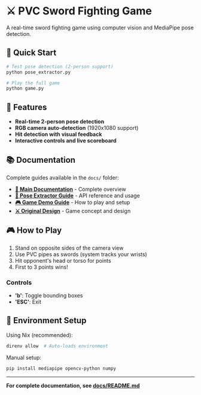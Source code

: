 # ⚔️ PVC Sword Fighting Game

A real-time sword fighting game using computer vision and MediaPipe pose detection.

## 🚀 Quick Start

```bash
# Test pose detection (2-person support)
python pose_extractor.py

# Play the full game
python game.py
```

## 🎯 Features

- **Real-time 2-person pose detection**
- **RGB camera auto-detection** (1920x1080 support)
- **Hit detection with visual feedback**
- **Interactive controls and live scoreboard**

## 📚 Documentation

Complete guides available in the `docs/` folder:

- **[📖 Main Documentation](docs/README.md)** - Complete overview
- **[🎯 Pose Extractor Guide](docs/pose_extractor_guide.md)** - API reference and usage
- **[🎮 Game Demo Guide](docs/game_demo_guide.md)** - How to play and setup
- **[⚔️ Original Design](docs/Sword_Fighting_Game.md)** - Game concept and design

## 🎮 How to Play

1. Stand on opposite sides of the camera view
2. Use PVC pipes as swords (system tracks your wrists)
3. Hit opponent's head or torso for points
4. First to 3 points wins!

### Controls
- **'b'**: Toggle bounding boxes
- **'ESC'**: Exit

## 🔧 Environment Setup

Using Nix (recommended):
```bash
direnv allow  # Auto-loads environment
```

Manual setup:
```bash
pip install mediapipe opencv-python numpy
```

---

**For complete documentation, see [docs/README.md](docs/README.md)**
